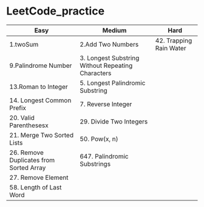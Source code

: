 # LeetCode_practice

| Easy | Medium | Hard |
| - | - | - |
| 1.twoSum | 2.Add Two Numbers | 42. Trapping Rain Water |
| 9.Palindrome Number | 3. Longest Substring Without Repeating Characters |  |
| 13.Roman to Integer | 5. Longest Palindromic Substring |  |
| 14. Longest Common Prefix | 7. Reverse Integer |  |
| 20. Valid Parenthesesx | 29. Divide Two Integers |  |
| 21. Merge Two Sorted Lists | 50. Pow(x, n) |  |
| 26. Remove Duplicates from Sorted Array | 647. Palindromic Substrings |  |
| 27. Remove Element |  |  |
| 58. Length of Last Word |  |  |
